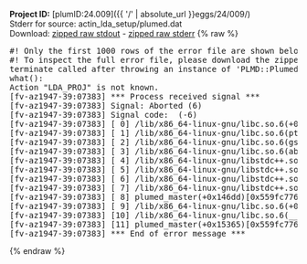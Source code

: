 **Project ID:** [plumID:24.009]({{ '/' | absolute_url }}eggs/24/009/)  
Stderr for source:  actin_lda_setup/plumed.dat   
Download: [zipped raw stdout](plumed.dat.plumed_master.stdout.txt.zip) - [zipped raw stderr](plumed.dat.plumed_master.stderr.txt.zip) 
{% raw %}
<pre>
#! Only the first 1000 rows of the error file are shown below
#! To inspect the full error file, please download the zipped raw stderr file above
terminate called after throwing an instance of 'PLMD::Plumed::Exception'
what():
Action "LDA_PROJ" is not known.
[fv-az1947-39:07383] *** Process received signal ***
[fv-az1947-39:07383] Signal: Aborted (6)
[fv-az1947-39:07383] Signal code:  (-6)
[fv-az1947-39:07383] [ 0] /lib/x86_64-linux-gnu/libc.so.6(+0x45330)[0x7f9854045330]
[fv-az1947-39:07383] [ 1] /lib/x86_64-linux-gnu/libc.so.6(pthread_kill+0x11c)[0x7f985409eb2c]
[fv-az1947-39:07383] [ 2] /lib/x86_64-linux-gnu/libc.so.6(gsignal+0x1e)[0x7f985404527e]
[fv-az1947-39:07383] [ 3] /lib/x86_64-linux-gnu/libc.so.6(abort+0xdf)[0x7f98540288ff]
[fv-az1947-39:07383] [ 4] /lib/x86_64-linux-gnu/libstdc++.so.6(+0xa5ff5)[0x7f98544a5ff5]
[fv-az1947-39:07383] [ 5] /lib/x86_64-linux-gnu/libstdc++.so.6(+0xbb0da)[0x7f98544bb0da]
[fv-az1947-39:07383] [ 6] /lib/x86_64-linux-gnu/libstdc++.so.6(_ZSt10unexpectedv+0x0)[0x7f98544a5a55]
[fv-az1947-39:07383] [ 7] /lib/x86_64-linux-gnu/libstdc++.so.6(+0xa5a6f)[0x7f98544a5a6f]
[fv-az1947-39:07383] [ 8] plumed_master(+0x146dd)[0x559fc77636dd]
[fv-az1947-39:07383] [ 9] /lib/x86_64-linux-gnu/libc.so.6(+0x2a1ca)[0x7f985402a1ca]
[fv-az1947-39:07383] [10] /lib/x86_64-linux-gnu/libc.so.6(__libc_start_main+0x8b)[0x7f985402a28b]
[fv-az1947-39:07383] [11] plumed_master(+0x15365)[0x559fc7764365]
[fv-az1947-39:07383] *** End of error message ***
</pre>
{% endraw %}
